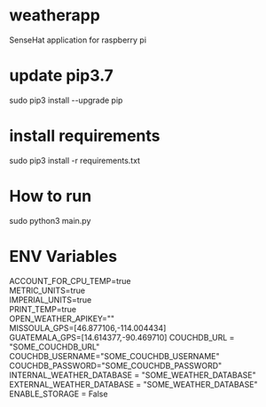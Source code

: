 # weatherapp
SenseHat application for raspberry pi

<!-- # Install Python 3.7.4
sudo chmod +x setup.sh
sudo ./setup.sh -->

# update pip3.7
sudo pip3 install --upgrade pip

# install requirements
sudo pip3 install -r requirements.txt  

# How to run
sudo python3 main.py  

# ENV Variables
ACCOUNT_FOR_CPU_TEMP=true  
METRIC_UNITS=true  
IMPERIAL_UNITS=true  
PRINT_TEMP=true  
OPEN_WEATHER_APIKEY=""  
MISSOULA_GPS=[46.877106,-114.004434]  
GUATEMALA_GPS=[14.614377,-90.469710]
COUCHDB_URL = "SOME_COUCHDB_URL"  
COUCHDB_USERNAME="SOME_COUCHDB_USERNAME"  
COUCHDB_PASSWORD="SOME_COUCHDB_PASSWORD"  
INTERNAL_WEATHER_DATABASE = "SOME_WEATHER_DATABASE"   
EXTERNAL_WEATHER_DATABASE = "SOME_WEATHER_DATABASE"   
ENABLE_STORAGE = False
